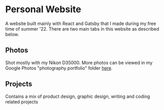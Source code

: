 # Personal Website

A website built mainly with React and Gatsby that I made during my free time of summer '22. There are two main tabs in this website as described below.

## Photos

Shot mostly with my Nikon D35000. More photos can be viewed in my Google Photos "photography portfolio" folder [here](https://photos.app.goo.gl/rsVvGeXunDx8tNBo8).

## Projects

Contains a mix of product design, graphic design, writing and coding related projects
